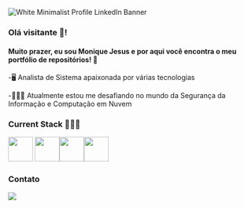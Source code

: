 ![White Minimalist Profile LinkedIn Banner](https://github.com/moniquejesus/moniquejesus/assets/22297602/e5c8534d-ef02-40da-8707-1f3b9055fcc1)

### Olá visitante 👋! 

#### Muito prazer, eu sou Monique Jesus e por aqui você encontra o meu portfólio de repositórios! 💾 


-🖥️ Analista de Sistema apaixonada por várias tecnologias

-👨🏻‍🎓 Atualmente estou me desafiando no mundo da Segurança da Informação e Computação em Nuvem




### Current Stack 👨🏾‍💻

<img width="50" heigth="50" src="https://cdn.jsdelivr.net/gh/devicons/devicon/icons/css3/css3-original.svg" />  <img width="50" heigth="50" src="https://cdn.jsdelivr.net/gh/devicons/devicon/icons/html5/html5-original.svg" /><img width="50" heigth="50" src="https://cdn.jsdelivr.net/gh/devicons/devicon/icons/java/java-original.svg" /><img width="50" heigth="50" src="https://cdn.jsdelivr.net/gh/devicons/devicon/icons/kotlin/kotlin-original-wordmark.svg" />


### Contato
<a href="https://www.linkedin.com/public-profile/settings?trk=d_flagship3_profile_self_view_public_profile">
<img src="https://img.shields.io/badge/linkedin-%230077B5.svg?style=for-the-badge&logo=linkedin&logoColor=white" />

</a>
